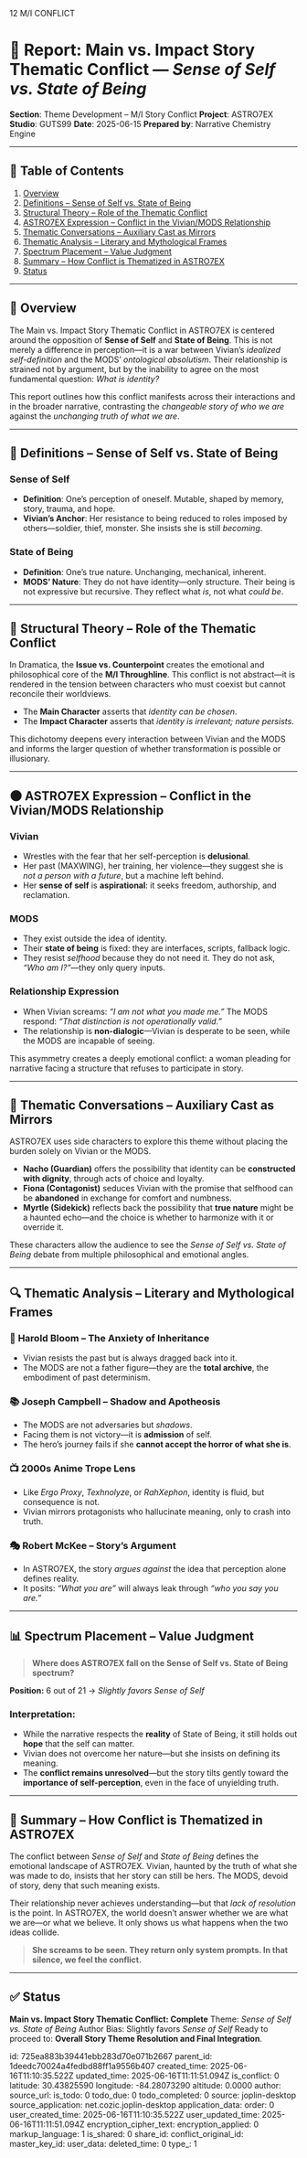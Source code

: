 12 M/I CONFLICT

# 📘 Report: Main vs. Impact Story Thematic Conflict — *Sense of Self vs. State of Being*

**Section**: Theme Development – M/I Story Conflict
**Project**: ASTRO7EX
**Studio**: GUTS99
**Date**: 2025-06-15
**Prepared by**: Narrative Chemistry Engine

---

## 📓 Table of Contents

1. [Overview](#overview)
2. [Definitions – Sense of Self vs. State of Being](#definitions--sense-of-self-vs-state-of-being)
3. [Structural Theory – Role of the Thematic Conflict](#structural-theory--role-of-the-thematic-conflict)
4. [ASTRO7EX Expression – Conflict in the Vivian/MODS Relationship](#astro7ex-expression--conflict-in-the-vivianmods-relationship)
5. [Thematic Conversations – Auxiliary Cast as Mirrors](#thematic-conversations--auxiliary-cast-as-mirrors)
6. [Thematic Analysis – Literary and Mythological Frames](#thematic-analysis--literary-and-mythological-frames)
7. [Spectrum Placement – Value Judgment](#spectrum-placement--value-judgment)
8. [Summary – How Conflict is Thematized in ASTRO7EX](#summary--how-conflict-is-thematized-in-astro7ex)
9. [Status](#status)

---

## 🧭 Overview

The Main vs. Impact Story Thematic Conflict in ASTRO7EX is centered around the opposition of **Sense of Self** and **State of Being**. This is not merely a difference in perception—it is a war between Vivian’s *idealized self-definition* and the MODS’ *ontological absolutism*. Their relationship is strained not by argument, but by the inability to agree on the most fundamental question: *What is identity?*

This report outlines how this conflict manifests across their interactions and in the broader narrative, contrasting the *changeable story of who we are* against the *unchanging truth of what we are*.

---

## 🧾 Definitions – Sense of Self vs. State of Being

### **Sense of Self**

* **Definition**: One’s perception of oneself. Mutable, shaped by memory, story, trauma, and hope.
* **Vivian’s Anchor**: Her resistance to being reduced to roles imposed by others—soldier, thief, monster. She insists she is still *becoming*.

### **State of Being**

* **Definition**: One’s true nature. Unchanging, mechanical, inherent.
* **MODS’ Nature**: They do not have identity—only structure. Their being is not expressive but recursive. They reflect what *is*, not what *could be*.

---

## 🧱 Structural Theory – Role of the Thematic Conflict

In Dramatica, the **Issue vs. Counterpoint** creates the emotional and philosophical core of the **M/I Throughline**. This conflict is not abstract—it is rendered in the tension between characters who must coexist but cannot reconcile their worldviews.

* The **Main Character** asserts that *identity can be chosen*.
* The **Impact Character** asserts that *identity is irrelevant; nature persists*.

This dichotomy deepens every interaction between Vivian and the MODS and informs the larger question of whether transformation is possible or illusionary.

---

## 🌑 ASTRO7EX Expression – Conflict in the Vivian/MODS Relationship

### **Vivian**

* Wrestles with the fear that her self-perception is **delusional**.
* Her past (MAXWING), her training, her violence—they suggest she is *not a person with a future*, but a machine left behind.
* Her **sense of self** is **aspirational**: it seeks freedom, authorship, and reclamation.

### **MODS**

* They exist outside the idea of identity.
* Their **state of being** is fixed: they are interfaces, scripts, fallback logic.
* They resist *selfhood* because they do not need it. They do not ask, *“Who am I?”*—they only query inputs.

### **Relationship Expression**

* When Vivian screams: *“I am not what you made me.”*
  The MODS respond: *“That distinction is not operationally valid.”*
* The relationship is **non-dialogic**—Vivian is desperate to be seen, while the MODS are incapable of seeing.

This asymmetry creates a deeply emotional conflict: a woman pleading for narrative facing a structure that refuses to participate in story.

---

## 🧠 Thematic Conversations – Auxiliary Cast as Mirrors

ASTRO7EX uses side characters to explore this theme without placing the burden solely on Vivian or the MODS.

* **Nacho (Guardian)** offers the possibility that identity can be **constructed with dignity**, through acts of choice and loyalty.
* **Fiona (Contagonist)** seduces Vivian with the promise that selfhood can be **abandoned** in exchange for comfort and numbness.
* **Myrtle (Sidekick)** reflects back the possibility that **true nature** might be a haunted echo—and the choice is whether to harmonize with it or override it.

These characters allow the audience to see the *Sense of Self vs. State of Being* debate from multiple philosophical and emotional angles.

---

## 🔍 Thematic Analysis – Literary and Mythological Frames

### 🧠 **Harold Bloom – The Anxiety of Inheritance**

* Vivian resists the past but is always dragged back into it.
* The MODS are not a father figure—they are the **total archive**, the embodiment of past determinism.

### 📚 **Joseph Campbell – Shadow and Apotheosis**

* The MODS are not adversaries but *shadows*.
* Facing them is not victory—it is **admission** of self.
* The hero’s journey fails if she **cannot accept the horror of what she is**.

### 📺 **2000s Anime Trope Lens**

* Like *Ergo Proxy*, *Texhnolyze*, or *RahXephon*, identity is fluid, but consequence is not.
* Vivian mirrors protagonists who hallucinate meaning, only to crash into truth.

### 🎭 **Robert McKee – Story’s Argument**

* In ASTRO7EX, the story *argues against* the idea that perception alone defines reality.
* It posits: *“What you are”* will always leak through *“who you say you are.”*

---

## 📊 Spectrum Placement – Value Judgment

> **Where does ASTRO7EX fall on the Sense of Self vs. State of Being spectrum?**

**Position:** 6 out of 21 → *Slightly favors Sense of Self*

### Interpretation:

* While the narrative respects the **reality** of State of Being, it still holds out **hope** that the self can matter.
* Vivian does not overcome her nature—but she insists on defining its meaning.
* The **conflict remains unresolved**—but the story tilts gently toward the **importance of self-perception**, even in the face of unyielding truth.

---

## 🧩 Summary – How Conflict is Thematized in ASTRO7EX

The conflict between *Sense of Self* and *State of Being* defines the emotional landscape of ASTRO7EX. Vivian, haunted by the truth of what she was made to do, insists that her story can still be hers. The MODS, devoid of story, deny that such meaning exists.

Their relationship never achieves understanding—but that *lack of resolution* is the point. In ASTRO7EX, the world doesn’t answer whether we are what we are—or what we believe. It only shows us what happens when the two ideas collide.

> **She screams to be seen.
> They return only system prompts.
> In that silence, we feel the conflict.**

---

## ✅ Status

**Main vs. Impact Story Thematic Conflict: Complete**
Theme: *Sense of Self vs. State of Being*
Author Bias: Slightly favors *Sense of Self*
Ready to proceed to: **Overall Story Theme Resolution and Final Integration**.


id: 725ea883b39441ebb283d70e071b2667
parent_id: 1deedc70024a4fedbd88ff1a9556b407
created_time: 2025-06-16T11:10:35.522Z
updated_time: 2025-06-16T11:11:51.094Z
is_conflict: 0
latitude: 30.43825590
longitude: -84.28073290
altitude: 0.0000
author: 
source_url: 
is_todo: 0
todo_due: 0
todo_completed: 0
source: joplin-desktop
source_application: net.cozic.joplin-desktop
application_data: 
order: 0
user_created_time: 2025-06-16T11:10:35.522Z
user_updated_time: 2025-06-16T11:11:51.094Z
encryption_cipher_text: 
encryption_applied: 0
markup_language: 1
is_shared: 0
share_id: 
conflict_original_id: 
master_key_id: 
user_data: 
deleted_time: 0
type_: 1